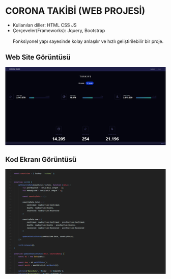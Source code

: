 # CORONA TAKİBİ (WEB PROJESİ)
* Kullanılan diller: HTML CSS JS
* Çerçeveler(Frameworks): Jquery, Bootstrap
<br><br> 
Fonksiyonel yapı sayesinde kolay anlaşılır ve hızlı geliştirilebilir bir proje.

## Web Site Görüntüsü
![corona-takibi-web](https://github.com/emircan-sahin/corona-takibi/blob/main/screenshots/corona-screenshot.png?raw=true)

## Kod Ekranı Görüntüsü
![corona-takibi-web](https://github.com/emircan-sahin/corona-takibi/blob/main/screenshots/code-screenshot.png?raw=true)
